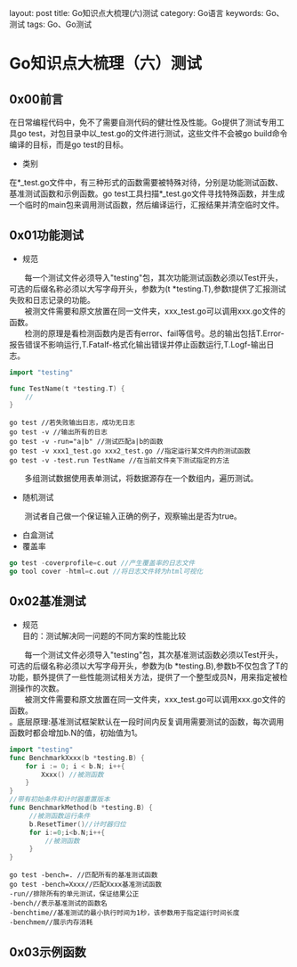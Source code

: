 layout: post
title: Go知识点大梳理(六)测试
category: Go语言
keywords: Go、测试
tags: Go、Go测试

# Go知识点大梳理（六）测试

## 0x00前言

在日常编程代码中，免不了需要自测代码的健壮性及性能。Go提供了测试专用工具go test，对包目录中以_test.go的文件进行测试，这些文件不会被go build命令编译的目标，而是go test的目标。

* 类别  

在*_test.go文件中，有三种形式的函数需要被特殊对待，分别是功能测试函数、基准测试函数和示例函数。go test工具扫描*_test.go文件寻找特殊函数，并生成一个临时的main包来调用测试函数，然后编译运行，汇报结果并清空临时文件。

## 0x01功能测试 
* 规范

&#160;&#160;&#160;&#160;&#160;&#160;&#160;每一个测试文件必须导入"testing"包，其次功能测试函数必须以Test开头，可选的后缀名称必须以大写字母开头，参数为(t *testing.T),参数t提供了汇报测试失败和日志记录的功能。  
&#160;&#160;&#160;&#160;&#160;&#160;&#160;被测文件需要和原文放置在同一文件夹，xxx_test.go可以调用xxx.go文件的函数。  
&#160;&#160;&#160;&#160;&#160;&#160;&#160;检测的原理是看检测函数内是否有error、fail等信号。总的输出包括T.Error-报告错误不影响运行,T.Fatalf-格式化输出错误并停止函数运行,T.Logf-输出日志。
```go
import "testing"

func TestName(t *testing.T) {
    //
}
```
```shell
go test //若失败输出日志，成功无日志
go test -v //输出所有的日志
go test -v -run="a|b" //测试匹配a|b的函数
go test -v xxx1_test.go xxx2_test.go //指定运行某文件内的测试函数
go test -v -test.run TestName //在当前文件夹下测试指定的方法
```
&#160;&#160;&#160;&#160;&#160;&#160;&#160;多组测试数据使用表单测试，将数据源存在一个数组内，遍历测试。
* 随机测试

&#160;&#160;&#160;&#160;&#160;&#160;&#160;测试者自己做一个保证输入正确的例子，观察输出是否为true。

* 白盒测试
* 覆盖率
```go
go test -coverprofile=c.out //产生覆盖率的日志文件
go tool cover -html=c.out //将日志文件转为html可视化
```

## 0x02基准测试 
* 规范  
目的：测试解决同一问题的不同方案的性能比较  


&#160;&#160;&#160;&#160;&#160;&#160;&#160;每一个测试文件必须导入"testing"包，其次基准测试函数必须以Test开头，可选的后缀名称必须以大写字母开头，参数为(b *testing.B),参数b不仅包含了T的功能，额外提供了一些性能测试相关方法，提供了一个整型成员N，用来指定被检测操作的次数。  
&#160;&#160;&#160;&#160;&#160;&#160;&#160;被测文件需要和原文放置在同一文件夹，xxx_test.go可以调用xxx.go文件的函数。  
。底层原理:基准测试框架默认在一段时间内反复调用需要测试的函数，每次调用函数时都会增加b.N的值，初始值为1。
```go
import "testing"
func BenchmarkXxxx(b *testing.B) {
    for i := 0; i < b.N; i++{
        Xxxx() //被测函数
    }
}
//带有初始条件和计时器重置版本
func BenchmarkMethod(b *testing.B) {
     //被测函数运行条件
     b.ResetTimer()//计时器归位
     for i:=0;i<b.N;i++{
         //被测函数
     }
}
```
```shell
go test -bench=. //匹配所有的基准测试函数
go test -bench=Xxxx//匹配Xxxx基准测试函数
-run//排除所有的单元测试，保证结果公正
-bench//表示基准测试的函数名
-benchtime//基准测试的最小执行时间为1秒，该参数用于指定运行时间长度
-benchmem//展示内存消耗
```
## 0x03示例函数 
